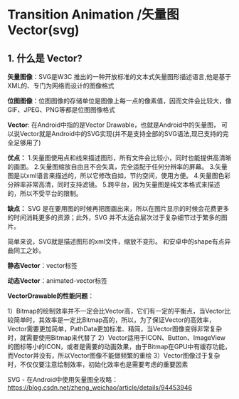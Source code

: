 # Transition Animation /矢量图 Vector(svg)

## 1. 什么是 Vector?
**矢量图像**：SVG是W3C 推出的一种开放标准的文本式矢量图形描述语言,他是基于XML的、专门为网络而设计的图像格式

**位图图像**：位图图像的存储单位是图像上每一点的像素值，因而文件会比较大，像GIF、JPEG、PNG等都是位图图像格式

**Vector**: 在Android中指的是Vector Drawable，也就是Android中的矢量图，
可以说Vector就是Android中的SVG实现(并不是支持全部的SVG语法,现已支持的完全足够用了)

**优点：**
1.矢量图使用点和线来描述图形，所有文件会比较小，同时也能提供高清晰的画面。
2.矢量图缩放自由且不会失真，完全适配于任何分辨率的屏幕。
3.矢量图是以xml语言来描述的，所以它修改自如，节约空间，使用方便。
4.矢量图色彩分辨率非常高清，同时支持滤镜。
5.跨平台，因为矢量图是纯文本格式来描述的，所以不受平台的限制。

**缺点：**
SVG 是在要用图的时候再把图画出来，所以在图片显示的时候会花费更多的时间消耗更多的资源；此外，SVG 并不太适合层次过于复杂细节过于繁多的图片。

简单来说，SVG就是描述图形的xml文件，缩放不变形。
和安卓中的shape有点异曲同工之妙。

**静态Vector**：vector标签

**动态Vector**：animated-vector标签

**VectorDrawable的性能问题**：

1）Bitmap的绘制效率并不一定会比Vector高，它们有一定的平衡点，当Vector比较简单时，其效率是一定比Bitmap高的，所以，为了保证Vector的高效率，Vector需要更加简单，PathData更加标准、精简，当Vector图像变得非常复杂时，就需要使用Bitmap来代替了
2）Vector适用于ICON、Button、ImageView的图标等小的ICON，或者是需要的动画效果，由于Bitmap在GPU中有缓存功能，而Vector并没有，所以Vector图像不能做频繁的重绘
3）Vector图像过于复杂时，不仅仅要注意绘制效率，初始化效率也是需要考虑的重要因素

SVG - 在Android中使用矢量图全攻略： https://blog.csdn.net/zheng_weichao/article/details/94453946

